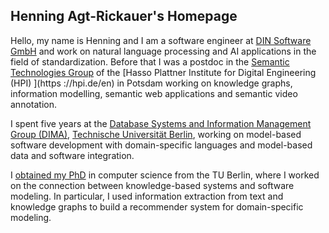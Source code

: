 ## Henning Agt-Rickauer's Homepage

Hello, my name is Henning and I am a software engineer at [DIN Software GmbH](https://www.dinsoftware.de) and work on natural language processing and AI applications in the field of standardization. Before that I was a postdoc in the [Semantic Technologies Group](https://hpi.de/meinel/knowledge-tech/former-topics/semantics.html) of the [Hasso Plattner Institute for Digital Engineering (HPI) ](https ://hpi.de/en) in Potsdam working on knowledge graphs, information modelling, semantic web applications and semantic video annotation.

I spent five years at the [Database Systems and Information Management Group (DIMA)](https://www.dima.tu-berlin.de/), [Technische Universität Berlin](https://www.tu.berlin/en/), working on model-based software development with domain-specific languages and model-based data and software integration.

I [obtained my PhD](https://www.eecs.tu-berlin.de/menue/forschung/promotionen/promotionen_2019/) in computer science from the TU Berlin, where I worked on the connection between knowledge-based systems and software modeling. In particular, I used information extraction from text and knowledge graphs to build a recommender system for domain-specific modeling.

